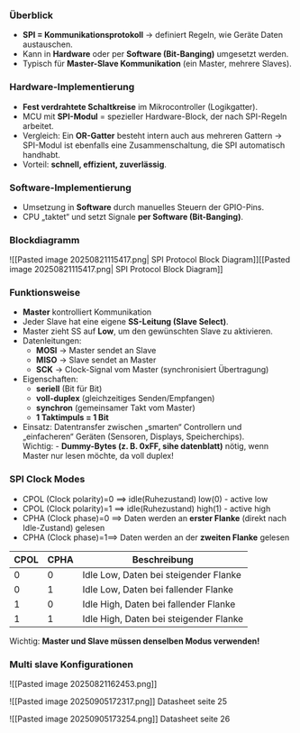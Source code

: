 ### Überblick
- **SPI = Kommunikationsprotokoll** → definiert Regeln, wie Geräte Daten austauschen.  
- Kann in **Hardware** oder per **Software (Bit-Banging)** umgesetzt werden.  
- Typisch für **Master-Slave Kommunikation** (ein Master, mehrere Slaves).  

### Hardware-Implementierung
- **Fest verdrahtete Schaltkreise** im Mikrocontroller (Logikgatter).  
- MCU mit **SPI-Modul** = spezieller Hardware-Block, der nach SPI-Regeln arbeitet.  
- Vergleich: Ein **OR-Gatter** besteht intern auch aus mehreren Gattern → SPI-Modul ist ebenfalls eine Zusammenschaltung, die SPI automatisch handhabt.  
- Vorteil: **schnell, effizient, zuverlässig**.  

### Software-Implementierung
- Umsetzung in **Software** durch manuelles Steuern der GPIO-Pins.  
- CPU „taktet“ und setzt Signale **per Software (Bit-Banging)**. 


### Blockdiagramm
![[Pasted image 20250821115417.png| SPI Protocol Block Diagram]][[Pasted image 20250821115417.png| SPI Protocol Block Diagram]]

### Funktionsweise
- **Master** kontrolliert Kommunikation 
- Jeder Slave hat eine eigene **SS-Leitung (Slave Select)**.  
- Master zieht SS auf **Low**, um den gewünschten Slave zu aktivieren.  
- Datenleitungen:  
  - **MOSI** → Master sendet an Slave  
  - **MISO** → Slave sendet an Master  
  - **SCK** → Clock-Signal vom Master (synchronisiert Übertragung)  
- Eigenschaften:  
  - **seriell** (Bit für Bit)  
  - **voll-duplex** (gleichzeitiges Senden/Empfangen)  
  - **synchron** (gemeinsamer Takt vom Master)  
  - **1 Taktimpuls = 1 Bit**  
- Einsatz: Datentransfer zwischen „smarten“ Controllern und „einfacheren“ Geräten (Sensoren, Displays, Speicherchips).  
Wichtig: - **Dummy-Bytes (z. B. 0xFF, sihe datenblatt)** nötig, wenn Master nur lesen möchte, da voll duplex! 

### SPI Clock Modes
- CPOL (Clock polarity)=0  ==> idle(Ruhezustand) low(0) - active low
- CPOL (Clock polarity)=1 ==> idle(Ruhezustand) high(1) - active high
- CPHA (Clock phase)=0 ==> Daten werden an  **erster Flanke** (direkt nach Idle-Zustand) gelesen
- CPHA (Clock phase)=1==> Daten werden an der **zweiten Flanke** gelesen

| CPOL | CPHA | Beschreibung                           |
| ---- | ---- | -------------------------------------- |
| 0    | 0    | Idle Low, Daten bei steigender Flanke  |
| 0    | 1    | Idle Low, Daten bei fallender Flanke   |
| 1    | 0    | Idle High, Daten bei fallender Flanke  |
| 1    | 1    | Idle High, Daten bei steigender Flanke |
Wichtig: **Master und Slave müssen denselben Modus verwenden!**
### Multi slave Konfigurationen
![[Pasted image 20250821162453.png]]




![[Pasted image 20250905172317.png]]
Datasheet seite 25


![[Pasted image 20250905173254.png]]
Datasheet seite 26